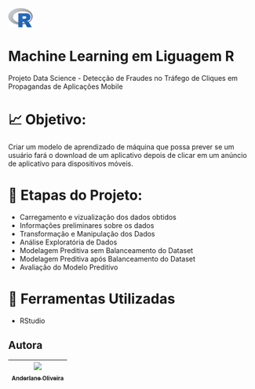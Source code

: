 <img src='dataset/Rlogo.png' width='50'>

# Machine Learning em Liguagem R
Projeto Data Science - Detecção de Fraudes no Tráfego de Cliques em Propagandas de Aplicações Mobile


# :chart_with_upwards_trend: Objetivo:

Criar um modelo de aprendizado de máquina que possa prever se um usuário fará o download de um aplicativo depois de clicar em um anúncio de aplicativo para dispositivos móveis.


# :calendar: Etapas do Projeto:

- Carregamento e vizualização dos dados obtidos
- Informações preliminares sobre os dados
- Transformação e Manipulação dos Dados
- Análise Exploratória de Dados
- Modelagem Preditiva sem Balanceamento do Dataset
- Modelagem Preditiva após Balanceamento do Dataset
- Avaliação do Modelo Preditivo


# :open_file_folder: Ferramentas Utilizadas

- RStudio


## Autora

| [<img loading="lazy" src="https://avatars.githubusercontent.com/u/73066557?s=400&u=a760a49e8548efa99cea7c9052e92b3784f3c7f2&v=4" width=115><br><sub>Anderlane Oliveira</sub>](https://github.com/anderlaneoliveira) |
| :---: |
